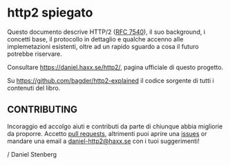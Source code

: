 http2 spiegato
=============

Questo documento descrive HTTP/2 ([RFC
7540](https://httpwg.github.io/specs/rfc7540.html)), il suo background, i concetti base,
il protocollo in dettaglio e qualche accenno alle implemetazioni esistenti, oltre ad un
rapido sguardo a cosa il futuro potrebbe riservare.

Consultare https://daniel.haxx.se/http2/, pagina ufficiale di questo progetto.

Su https://github.com/bagder/http2-explained il codice sorgente di tutti i contenuti
del libro.

CONTRIBUTING
------------

Incoraggio ed accolgo aiuti e contributi da parte di chiunque abbia migliorie
da proporre. Accetto [pull
requests](https://github.com/bagder/http2-explained/pulls), altrimenti puoi aprire
una [issues](https://github.com/bagder/http2-explained/issues) or mandare una email
a daniel-http2@haxx.se con i tuoi suggerimenti!

 / Daniel Stenberg
